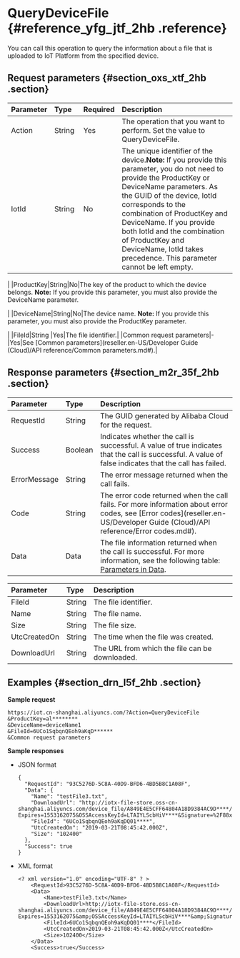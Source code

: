 # QueryDeviceFile {#reference_yfg_jtf_2hb .reference}

You can call this operation to query the information about a file that is uploaded to IoT Platform from the specified device.

## Request parameters {#section_oxs_xtf_2hb .section}

|Parameter|Type|Required|Description|
|:--------|:---|:-------|:----------|
|Action|String |Yes|The operation that you want to perform. Set the value to QueryDeviceFile.|
|IotId|String|No|The unique identifier of the device.**Note:** If you provide this parameter, you do not need to provide the ProductKey or DeviceName parameters. As the GUID of the device, IotId corresponds to the combination of ProductKey and DeviceName. If you provide both IotId and the combination of ProductKey and DeviceName, IotId takes precedence. This parameter cannot be left empty.

|
|ProductKey|String|No|The key of the product to which the device belongs. **Note:** If you provide this parameter, you must also provide the DeviceName parameter.

|
|DeviceName|String|No|The device name. **Note:** If you provide this parameter, you must also provide the ProductKey parameter.

|
|FileId|String |Yes|The file identifier.|
|Common request parameters|-|Yes|See [Common parameters](reseller.en-US/Developer Guide (Cloud)/API reference/Common parameters.md#).|

## Response parameters {#section_m2r_35f_2hb .section}

|Parameter|Type|Description|
|:--------|:---|:----------|
|RequestId|String|The GUID generated by Alibaba Cloud for the request.|
|Success|Boolean|Indicates whether the call is successful. A value of true indicates that the call is successful. A value of false indicates that the call has failed.|
|ErrorMessage|String|The error message returned when the call fails.|
|Code|String|The error code returned when the call fails. For more information about error codes, see [Error codes](reseller.en-US/Developer Guide (Cloud)/API reference/Error codes.md#).|
|Data|Data|The file information returned when the call is successful. For more information, see the following table: [Parameters in Data](#).|

|Parameter|Type|Description|
|:--------|:---|:----------|
|FileId|String|The file identifier.|
|Name|String|The file name.|
|Size|String|The file size.|
|UtcCreatedOn|String|The time when the file was created.|
|DownloadUrl|String|The URL from which the file can be downloaded.|

## Examples {#section_drn_l5f_2hb .section}

**Sample request**

```
https://iot.cn-shanghai.aliyuncs.com/?Action=QueryDeviceFile
&ProductKey=al********
&DeviceName=deviceName1
&FileId=6UCo1SqbqnQEoh9aKqD******
&Common request parameters
```

**Sample responses**

-   JSON format

    ```
    {
      "RequestId": "93C5276D-5C8A-40D9-BFD6-4BD5B8C1A08F",
      "Data": {
        "Name": "testFile3.txt",
        "DownloadUrl": "http://iotx-file-store.oss-cn-shanghai.aliyuncs.com/device_file/A849E4E5CFF64804A18D9384AC9D****/aGEKIpp5NAGxdP2oo90000****/testFile3.txt?Expires=1553162075&OSSAccessKeyId=LTAIYLScbHiV****&Signature=%2F88xdEFPukJ****%2F8****%2Bdv3io%3D",
        "FileId": "6UCo1SqbqnQEoh9aKqDQ01****",
        "UtcCreatedOn": "2019-03-21T08:45:42.000Z",
        "Size": "102400"
      },
      "Success": true
    }
    ```

-   XML format

    ```
    <? xml version="1.0" encoding="UTF-8" ? >
    	<RequestId>93C5276D-5C8A-40D9-BFD6-4BD5B8C1A08F</RequestId>
    	<Data>
    		<Name>testFile3.txt</Name>
    		<DownloadUrl>http://iotx-file-store.oss-cn-shanghai.aliyuncs.com/device_file/A849E4E5CFF64804A18D9384AC9D****/aGEKIpp5NAGxdP2oo90000****/testFile3.txt?Expires=1553162075&amp;OSSAccessKeyId=LTAIYLScbHiV****&amp;Signature=%2F88xdEFPukJ****%2F8****%2Bdv3io%3D</DownloadUrl>
    		<FileId>6UCo1SqbqnQEoh9aKqDQ01****</FileId>
    		<UtcCreatedOn>2019-03-21T08:45:42.000Z</UtcCreatedOn>
    		<Size>102400</Size>
    	</Data>
    	<Success>true</Success>
    ```


